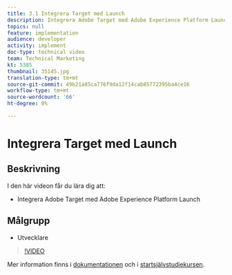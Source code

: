 ```yaml
---
title: 3.1 Integrera Target med Launch
description: Integrera Adobe Target med Adobe Experience Platform Launch
topics: null
feature: implementation
audience: developer
activity: implement
doc-type: technical video
team: Technical Marketing
kt: 5385
thumbnail: 35145.jpg
translation-type: tm+mt
source-git-commit: 49b21a85ca776f9da12f14cab85772395ba4ce16
workflow-type: tm+mt
source-wordcount: '66'
ht-degree: 0%

---
```



# Integrera Target med Launch

## Beskrivning

I den här videon får du lära dig att:

* Integrera Adobe Target med Adobe Experience Platform Launch

## Målgrupp

* Utvecklare

>[!VIDEO](https://video.tv.adobe.com/v/35145/?quality=12)

Mer information finns i [dokumentationen](https://docs.adobe.com/content/help/en/target/using/implement-target/client-side/deploy-at-js/cmp-implementing-target-using-adobe-launch.html) och i [startsjälvstudiekursen](https://docs.adobe.com/content/help/en/experience-cloud/implementing-in-websites-with-launch/index.html).
